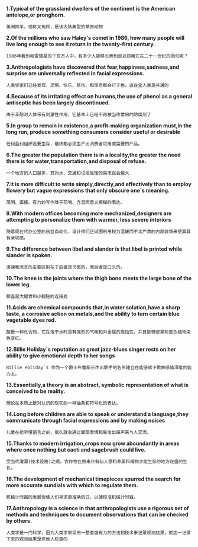 **1.Typical of the grassland dwellers of the continent is the American antelope,or pronghorn.**

    美洲羚羊，或称叉角羚，是该大陆典型的草原动物

**2.Of the millions who saw Haley's comet in 1986, how many people will live long  enough to see it return in the twenty-first century.**

    1986年看到哈雷彗星的千百万人中，有多少人能够长寿到足以目睹它在二十一世纪的回归呢？

**3.Anthropologists have discovered that fear,happiness,sadness,and surprise are universally reflected in facial expressions.**

    人类学家们已经发现，恐惧、快乐、悲伤、和惊奇都会行于色，这在全人类是共通的

**4.Because of its irritating effect on humans,the use of phenol as a general antiseptic has been largely discontinued.**

    由于苯酚对人体带有刺激性作用，它基本上已经不再被当作常用的防腐剂了

**5.In group to remain in existence,a profit-making organization must,in the long run, produce something consumers consider useful or desirable**

    任何盈利组织若要生存，最终都必须生产出消费者可用或需要的产品。

**6.The greater the population there is in a locality,the greater the need there is for water,transportation,and disposal of refuse.**

    一个地方的人口越多，其对水、交通和垃圾处理的需求就会越大

**7.It is more difficult to write simply,directly,and effectively than to employ flowery but vague expressions that only obscure one`s meaning.**

    简明、直接、有力的写作难于花哨、含混而意义模糊的表达。

**8.With modern offices becoming more mechanized,designers are attempting to personalize them with warmer, less severe interiors**

    随着现在代办公室的日益自动化，设计师们正试图利用较为温暖而不太严肃的内部装饰来使其具有亲切感。

**9.The difference between libel and slander is that libel is printed while slander is spoken.**

    诽谤和流言的主要区别在于前者是书面的，而后者是口头的。

**10.The knee is the joints where the thigh bone meets the large bone of the lower leg.**

    膝盖是大腿骨和小腿胫的连接处

**11.Acids are chemical compounds that,in water solution,have a sharp taste, a corrosive action on metals,and the ability to turn certain blue vegetable dyes red.**

    酸是一种化合物，它在溶于水时具有强烈的气味和对金属的腐蚀性，并且能够使某些蓝色植物染色变红。

**12.Billie Holiday`s reputation as great jazz-blues singer rests on her ability to give emotional depth to her songs**

    Billie Holiday`s 作为一个爵士布鲁斯乐杰出歌手的名声建立在能够赋予歌曲感情深度的能力上。

**13.Essentially,a theory is an abstract, symbolic representation of what is conceived to be reality.**

    理论在本质上是对认识的现实的一种抽象和符号化的表达。

**14.Long before children are able to speak or understand a language,they communicate through facial expressions and by making noises**

    儿童在能听懂语言之前，很久就会通过面部表情和靠发出噪声来与人交流。

**15.Thanks to modern irrigation,crops now grow aboundantly in areas where once nothing but cacti and sagebrush could live.**

    受当代灌溉(技术设施)之赐，农作物在原来只有仙人掌和荞属科植物才能生存的地方旺盛的生长。
    
**16.The development of mechanical timepieces spurred the search for more accurate sundials with which to regulate them.**

    机械计时器的发展促使人们寻求更准确的日，以便校准机械计时器。

**17.Anthropology is a science in that anthropologists use a rigorous set of methods and techniques to document observations that can be checked by others.**
    
    人类学是一门科学，因为人类学家采用一整套强有力的方法和技术来记录观测结果，而这一记录下来的观测结果是供他人核查的

 

